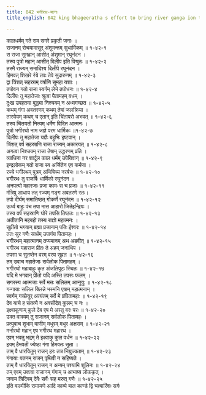 ```yaml
---
title: 042 भगीरथ-यत्नः
title_english: 042 king bhageeratha s effort to bring river ganga ion to the earth

---
```

कालधर्मम् गते राम सगरे प्रकृती जनाः ।  
राजानम् रोचयामासुर् अंशुमन्तम् सुधार्मिकम् ॥ १-४२-१  
स राजा सुमहान् आसीत् अंशुमान् रघुनंदन ।  
तस्य पुत्रो महान् आसीत् दिलीप इति विश्रुतः ॥ १-४२-२  
तस्मै राज्यम् समादिश्य दिलीपे रघुनंदन ।  
हिमवत् शिखरे रंये तपः तेपे सुदारुणम् ॥ १-४२-३  
द्वा त्रिंशत् सहस्राम् वर्षाणि सुमहा यशाः ।  
तपोवन गतो राजा स्वर्गम् लेभे तपोधनः ॥ १-४२-४  
दिलीपः तु महातेजाः श्रुत्वा पैतामहम् वधम् ।  
दुःख उपहतया बुद्ध्या निश्चयम् न अध्यगच्छत ॥ १-४२-५  
कथम् गंगा अवतरणम् कथम् तेषां जलक्रिया ।  
तारयेयम् कथम् च एतान् इति चिंतापरो अभवत् ॥ १-४२-६  
तस्य चिंतयतो नित्यम् धर्मेण विदित आत्मनः ।  
पुत्रो भगीरथो नाम जज्ञे परम धार्मिकः ॥१-४२-७  
दिलीपः तु महातेजा यज्ञैः बहुभिः इष्टवान् ।  
त्रिंशत् वर्ष सहस्राणि राजा राज्यम् अकारयत् ॥ १-४२-८  
अगत्वा निश्चयम् राजा तेषाम् उद्धरणम् प्रति ।  
व्याधिना नर शार्दूल काल धर्मम् उपेयिवान् ॥ १-४२-९  
इन्द्रलोकम् गतो राजा स्व अर्जितेन एव कर्मणा ।  
रज्ये भगीरथम् पुत्रम् अभिषिच्य नरर्षभः ॥ १-४२-१०  
भगीरथः तु राजर्षिः धार्मिको रघुनंदन ।  
अनपत्यो महारजाः प्रजा कामः स च प्रजाः ॥ १-४२-११  
मंत्रिषु आधाय तत् रज्यम् गङ्ग अवतरणे रतः।  
तपो दीर्घम् समातिष्ठत् गोकर्णे रघुनंदन ॥ १-४२-१२  
ऊर्ध्व बाहुः पंच तपा मास आहारो जितेइन्द्रियः ।  
तस्य वर्ष सहस्राणि घोरे तपसि तिष्ठतः ॥ १-४२-१३  
अतीतानि महबहो तस्य राज्ञो महात्मनः ।  
सुप्रीतो भगवान् ब्रह्मा प्रजानाम् पतिः ईश्वरः ॥ १-४२-१४  
ततः सुर गणैः सार्धम् उपागंय पितामहः ।  
भगीरथम् महात्मानम् तप्यमानम् अथ अब्रवीत् ॥ १-४२-१५  
भगीरथ महाराज प्रीतः ते अहम् जनाधिप ।  
तपसा च सुतप्तेन वरम् वरय सुव्रत ॥ १-४२-१६  
तम् उवाच महातेजाः सर्वलोक पितामहम् ।  
भगीरथो महाबाहुः कृत अंजलिपुटः स्थितः ॥ १-४२-१७  
यदि मे भगवान् प्रीतो यदि अस्ति तपसः फलम् ।  
सगरस्य आत्मजाः सर्वे मत्तः सलिलम् आप्नुयुः ॥ १-४२-१८  
गन्गायाः सलिल क्लिन्ने भस्मनि एषाम् महात्मनाम् ।  
स्वर्गम् गच्छेयुर् अत्यंतम् सर्वे मे प्रपितामहाः ॥ १-४२-१९  
देव याचे ह संतत्यै न अवसीदेत् कुलम् च नः ।  
इक्ष्वाकूणाम् कुले देव एष मे अस्तु वरः परः ॥ १-४२-२०  
उक्त वाक्यम् तु राजानम् सर्वलोक पितामहः ।  
प्रत्युवाच शुभाम् वाणीम् मधुरम् मधुर अक्षराम् ॥ १-४२-२१  
मनोरथो महान् एष भगीरथ महारथ ।  
एवम् भवतु भद्रम् ते इक्ष्वाकु कुल वर्धन ॥ १-४२-२२  
इयम् हैमवती ज्येष्ठा गंगा हिमवतः सुता ।  
ताम् वै धारयितुम् राजन् हरः तत्र नियुज्यताम् ॥ १-४२-२३  
गंगायाः पतनम् राजन् पृथिवी न सहिष्यते ।  
ताम् वै धारयितुम् राजन् न अन्यम् पश्यामि शूलिनः ॥ १-४२-२४  
तम् एवम् उक्त्वा राजानम् गंगाम् च आभाष्य लोककृत् ।  
जगाम त्रिदिवम् देवैः सर्वैः सह मरुत् गणैः ॥ १-४२-२५  
इति वाल्मीकि रामायणे आदि काव्ये बाल काण्डे द्वि चत्वारिंशः सर्गः